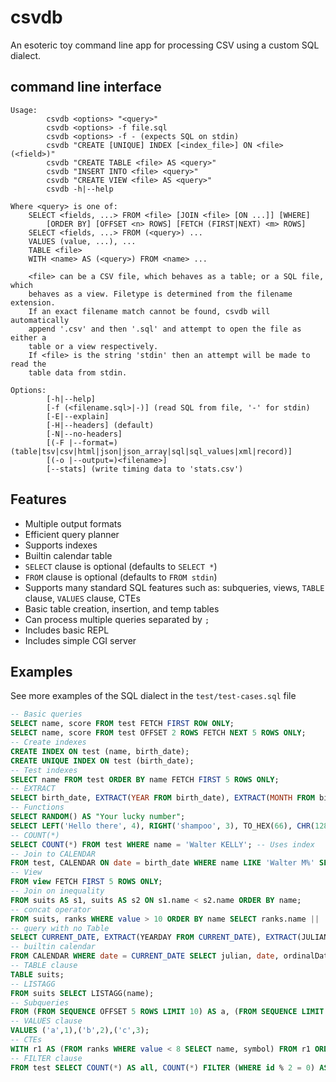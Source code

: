 # csvdb

An esoteric toy command line app for processing CSV using a custom SQL dialect.

## command line interface

    Usage:
            csvdb <options> "<query>"
            csvdb <options> -f file.sql
            csvdb <options> -f - (expects SQL on stdin)
            csvdb "CREATE [UNIQUE] INDEX [<index_file>] ON <file> (<field>)"
            csvdb "CREATE TABLE <file> AS <query>"
            csvdb "INSERT INTO <file> <query>"
            csvdb "CREATE VIEW <file> AS <query>"
            csvdb -h|--help

    Where <query> is one of:
        SELECT <fields, ...> FROM <file> [JOIN <file> [ON ...]] [WHERE]
            [ORDER BY] [OFFSET <n> ROWS] [FETCH (FIRST|NEXT) <m> ROWS]
        SELECT <fields, ...> FROM (<query>) ...
        VALUES (value, ...), ...
        TABLE <file>
        WITH <name> AS (<query>) FROM <name> ...

        <file> can be a CSV file, which behaves as a table; or a SQL file, which
        behaves as a view. Filetype is determined from the filename extension.
        If an exact filename match cannot be found, csvdb will automatically
        append '.csv' and then '.sql' and attempt to open the file as either a
        table or a view respectively.
        If <file> is the string 'stdin' then an attempt will be made to read the
        table data from stdin.

    Options:
            [-h|--help]
            [-f (<filename.sql>|-)] (read SQL from file, '-' for stdin)
            [-E|--explain]
            [-H|--headers] (default)
            [-N|--no-headers]
            [(-F |--format=)(table|tsv|csv|html|json|json_array|sql|sql_values|xml|record)]
            [(-o |--output=)<filename>]
            [--stats] (write timing data to 'stats.csv')

## Features

* Multiple output formats
* Efficient query planner
* Supports indexes
* Builtin calendar table
* `SELECT` clause is optional (defaults to `SELECT *`)
* `FROM` clause is optional (defaults to `FROM stdin`)
* Supports many standard SQL features such as: subqueries, views, `TABLE` clause, `VALUES` clause, CTEs
* Basic table creation, insertion, and temp tables
* Can process multiple queries separated by `;`
* Includes basic REPL
* Includes simple CGI server

## Examples

See more examples of the SQL dialect in the `test/test-cases.sql` file

```sql
-- Basic queries
SELECT name, score FROM test FETCH FIRST ROW ONLY;
SELECT name, score FROM test OFFSET 2 ROWS FETCH NEXT 5 ROWS ONLY;
-- Create indexes
CREATE INDEX ON test (name, birth_date);
CREATE UNIQUE INDEX ON test (birth_date);
-- Test indexes
SELECT name FROM test ORDER BY name FETCH FIRST 5 ROWS ONLY;
-- EXTRACT
SELECT birth_date, EXTRACT(YEAR FROM birth_date), EXTRACT(MONTH FROM birth_date), EXTRACT(DAY FROM birth_date), EXTRACT(YEARDAY FROM birth_date) FROM test FETCH FIRST ROW ONLY;
-- Functions
SELECT RANDOM() AS "Your lucky number";
SELECT LEFT('Hello there', 4), RIGHT('shampoo', 3), TO_HEX(66), CHR(128169);
-- COUNT(*)
SELECT COUNT(*) FROM test WHERE name = 'Walter KELLY'; -- Uses index
-- Join to CALENDAR
FROM test, CALENDAR ON date = birth_date WHERE name LIKE 'Walter M%' SELECT name, birth_date, yearday FETCH FIRST 5 ROWS ONLY;
-- View
FROM view FETCH FIRST 5 ROWS ONLY;
-- Join on inequality
FROM suits AS s1, suits AS s2 ON s1.name < s2.name ORDER BY name;
-- concat operator
FROM suits, ranks WHERE value > 10 ORDER BY name SELECT ranks.name || ' of ' || suits.name AS cards;
-- query with no Table
SELECT CURRENT_DATE, EXTRACT(YEARDAY FROM CURRENT_DATE), EXTRACT(JULIAN FROM '1995-10-10');
-- builtin calendar
FROM CALENDAR WHERE date = CURRENT_DATE SELECT julian, date, ordinalDate, weekDate;
-- TABLE clause
TABLE suits;
-- LISTAGG
FROM suits SELECT LISTAGG(name);
-- Subqueries
FROM (FROM SEQUENCE OFFSET 5 ROWS LIMIT 10) AS a, (FROM SEQUENCE LIMIT 2) AS b SELECT b.value, a.value;
-- VALUES clause
VALUES ('a',1),('b',2),('c',3);
-- CTEs
WITH r1 AS (FROM ranks WHERE value < 8 SELECT name, symbol) FROM r1 ORDER BY name;
-- FILTER clause
FROM test SELECT COUNT(*) AS all, COUNT(*) FILTER (WHERE id % 2 = 0) AS even, COUNT(*) FILTER(WHERE id % 2 = 1) AS odd

```
